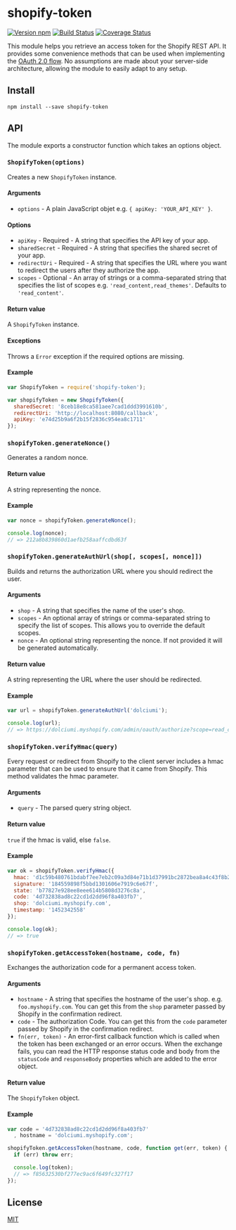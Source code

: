 # shopify-token

[![Version npm][npm-shopify-token-badge]][npm-shopify-token]
[![Build Status][travis-shopify-token-badge]][travis-shopify-token]
[![Coverage Status][coverage-shopify-token-badge]][coverage-shopify-token]

This module helps you retrieve an access token for the Shopify REST API. It
provides some convenience methods that can be used when implementing the
[OAuth 2.0 flow][shopify-oauth-doc]. No assumptions are made about your
server-side architecture, allowing the module to easily adapt to any setup.

## Install

```
npm install --save shopify-token
```

## API

The module exports a constructor function which takes an options object.

### `ShopifyToken(options)`

Creates a new `ShopifyToken` instance.

#### Arguments

- `options` - A plain JavaScript objet e.g. `{ apiKey: 'YOUR_API_KEY' }`.

#### Options

- `apiKey` - Required - A string that specifies the API key of your app.
- `sharedSecret` - Required - A string that specifies the shared secret of your
  app.
- `redirectUri` - Required - A string that specifies the URL where you want to
  redirect the users after they authorize the app.
- `scopes` - Optional - An array of strings or a comma-separated string that
  specifies the list of scopes e.g. `'read_content,read_themes'`. Defaults to
  `'read_content'`.

#### Return value

A `ShopifyToken` instance.

#### Exceptions

Throws a `Error` exception if the required options are missing.

#### Example

```js
var ShopifyToken = require('shopify-token');

var shopifyToken = new ShopifyToken({
  sharedSecret: '8ceb18e8ca581aee7cad1ddd3991610b',
  redirectUri: 'http://localhost:8080/callback',
  apiKey: 'e74d25b9a6f2b15f2836c954ea8c1711'
});
```

### `shopifyToken.generateNonce()`

Generates a random nonce.

#### Return value

A string representing the nonce.

#### Example

```js
var nonce = shopifyToken.generateNonce();

console.log(nonce);
// => 212a8b839860d1aefb258aaffcdbd63f
```

### `shopifyToken.generateAuthUrl(shop[, scopes[, nonce]])`

Builds and returns the authorization URL where you should redirect the user.

#### Arguments

- `shop` - A string that specifies the name of the user's shop.
- `scopes` - An optional array of strings or comma-separated string to specify
  the list of scopes. This allows you to override the default scopes.
- `nonce` - An optional string representing the nonce. If not provided it will
  be generated automatically.

#### Return value

A string representing the URL where the user should be redirected.

#### Example

```js
var url = shopifyToken.generateAuthUrl('dolciumi');

console.log(url);
// => https://dolciumi.myshopify.com/admin/oauth/authorize?scope=read_content&state=7194ee27dd47ac9efb0ad04e93750e64&redirect_uri=http%3A%2F%2Flocalhost%3A8080%2Fcallback&client_id=e74d25b9a6f2b15f2836c954ea8c1711
```

### `shopifyToken.verifyHmac(query)`

Every request or redirect from Shopify to the client server includes a hmac
parameter that can be used to ensure that it came from Shopify. This method
validates the hmac parameter.

#### Arguments

- `query` - The parsed query string object.

#### Return value

`true` if the hmac is valid, else `false`.

#### Example

```js
var ok = shopifyToken.verifyHmac({
  hmac: 'd1c59b480761bdabf7ee7eb2c09a3d84e71b1d37991bc2872bea8a4c43f8b2b3',
  signature: '184559898f5bbd1301606e7919c6e67f',
  state: 'b77827e928ee8eee614b5808d3276c8a',
  code: '4d732838ad8c22cd1d2dd96f8a403fb7',
  shop: 'dolciumi.myshopify.com',
  timestamp: '1452342558'
});

console.log(ok);
// => true
```

### `shopifyToken.getAccessToken(hostname, code, fn)`

Exchanges the authorization code for a permanent access token.

#### Arguments

- `hostname` - A string that specifies the hostname of the user's shop.
  e.g. `foo.myshopify.com`. You can get this from the `shop` parameter passed
  by Shopify in the confirmation redirect.
- `code` - The authorization Code. You can get this from the `code` parameter
  passed by Shopify in the confirmation redirect.
- `fn(err, token)` - An error-first callback function which is called when the
  token has been exchanged or an error occurs. When the exchange fails, you can
  read the HTTP response status code and body from the `statusCode` and
  `responseBody` properties which are added to the error object.

#### Return value

The `ShopifyToken` object.

#### Example

```js
var code = '4d732838ad8c22cd1d2dd96f8a403fb7'
  , hostname = 'dolciumi.myshopify.com';

shopifyToken.getAccessToken(hostname, code, function get(err, token) {
  if (err) throw err;

  console.log(token);
  // => f85632530bf277ec9ac6f649fc327f17
});
```

## License

[MIT](LICENSE)

[npm-shopify-token-badge]: https://img.shields.io/npm/v/shopify-token.svg
[npm-shopify-token]: https://www.npmjs.com/package/shopify-token
[travis-shopify-token-badge]: https://img.shields.io/travis/lpinca/shopify-token/master.svg
[travis-shopify-token]: https://travis-ci.org/lpinca/shopify-token
[coverage-shopify-token-badge]: https://img.shields.io/coveralls/lpinca/shopify-token/master.svg
[coverage-shopify-token]: https://coveralls.io/r/lpinca/shopify-token?branch=master
[shopify-oauth-doc]: https://help.shopify.com/api/guides/authentication/oauth
